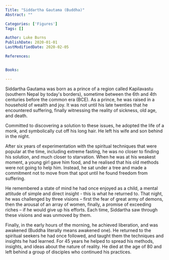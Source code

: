```yaml
---
Title: "Siddartha Gautama (Buddha)"
Abstract: ""

Categories: ['Figures']
Tags: []

Author: Luke Burns
PublishDate: 2020-01-01
LastModifiedDate: 2020-02-05

References:


Books:

---
```

Siddartha Gautama was born as a prince of a region called Kapilavastu (southern Nepal by today's borders), sometime between the 6th and 4th centuries before the common era (BCE). As a prince, he was raised in a household of wealth and joy. It was not until his late twenties that he encountered suffering, finally witnessing the reality of sickness, old age, and death. 

Committed to discovering a solution to these issues, he adopted the life of a monk, and symbolically cut off his long hair. He left his wife and son behind in the night. 

After six years of experimentation with the spiritual techniques that were popular at the time, including extreme fasting, he was no closer to finding his solution, and much closer to starvation. When he was at his weakest moment, a young girl gave him food, and he realised that his old methods were not going to help him. Instead, he sat under a tree and made a commitment not to move from that spot until he found freedom from suffering. 

He remembered a state of mind he had once enjoyed as a child, a mental attitude of simple and direct insight - this is what he returned to. That night, he was challenged by three visions – first the fear of great army of demons, then the arousal of an array of women, finally, a promise of exceeding riches – if he would give up his efforts. Each time, Siddartha saw through these visions and was unmoved by them. 

Finally, in the early hours of the morning, he achieved liberation, and was awakened (Buddha literally means awakened one). He returned to the spiritual seekers he had once followed, and taught them the techniques and insights he had learned. For 45 years he helped to spread his methods, insights, and ideas about the nature of reality. He died at the age of 80 and left behind a group of disciples who continued his practices.